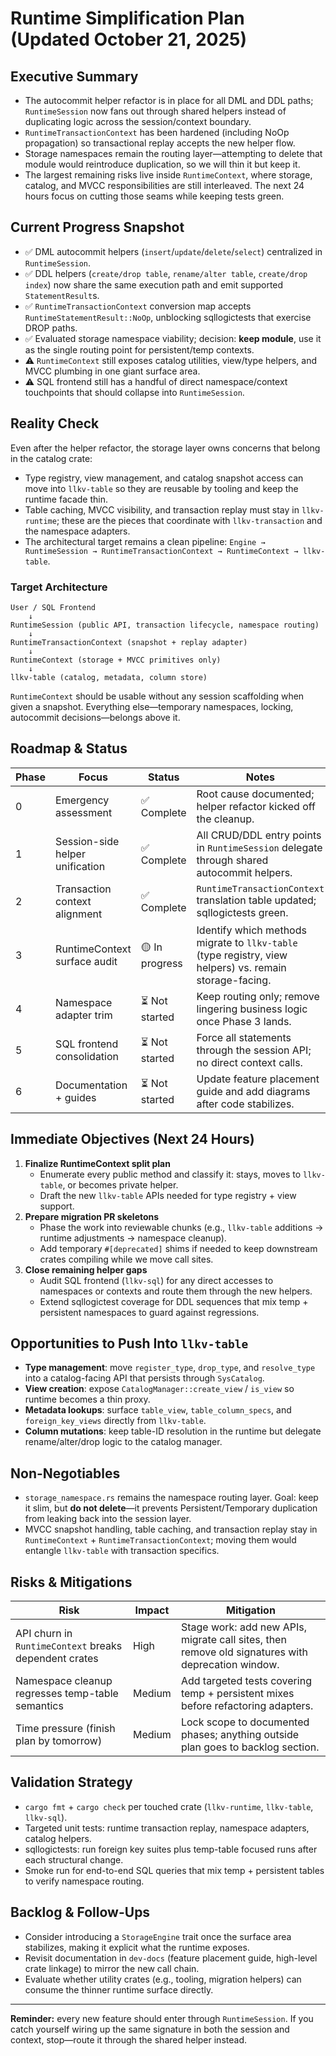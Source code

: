 # Runtime Simplification Plan (Updated October 21, 2025)

## Executive Summary
- The autocommit helper refactor is in place for all DML and DDL paths; `RuntimeSession` now fans out through shared helpers instead of duplicating logic across the session/context boundary.
- `RuntimeTransactionContext` has been hardened (including NoOp propagation) so transactional replay accepts the new helper flow.
- Storage namespaces remain the routing layer—attempting to delete that module would reintroduce duplication, so we will thin it but keep it.
- The largest remaining risks live inside `RuntimeContext`, where storage, catalog, and MVCC responsibilities are still interleaved. The next 24 hours focus on cutting those seams while keeping tests green.

## Current Progress Snapshot
- ✅ DML autocommit helpers (`insert`/`update`/`delete`/`select`) centralized in `RuntimeSession`.
- ✅ DDL helpers (`create/drop table`, `rename/alter table`, `create/drop index`) now share the same execution path and emit supported `StatementResult`s.
- ✅ `RuntimeTransactionContext` conversion map accepts `RuntimeStatementResult::NoOp`, unblocking sqllogictests that exercise DROP paths.
- ✅ Evaluated storage namespace viability; decision: **keep module**, use it as the single routing point for persistent/temp contexts.
- ⚠️ `RuntimeContext` still exposes catalog utilities, view/type helpers, and MVCC plumbing in one giant surface area.
- ⚠️ SQL frontend still has a handful of direct namespace/context touchpoints that should collapse into `RuntimeSession`.

## Reality Check
Even after the helper refactor, the storage layer owns concerns that belong in the catalog crate:
- Type registry, view management, and catalog snapshot access can move into `llkv-table` so they are reusable by tooling and keep the runtime facade thin.
- Table caching, MVCC visibility, and transaction replay must stay in `llkv-runtime`; these are the pieces that coordinate with `llkv-transaction` and the namespace adapters.
- The architectural target remains a clean pipeline: `Engine → RuntimeSession → RuntimeTransactionContext → RuntimeContext → llkv-table`.

### Target Architecture
```
User / SQL Frontend
    ↓
RuntimeSession (public API, transaction lifecycle, namespace routing)
    ↓
RuntimeTransactionContext (snapshot + replay adapter)
    ↓
RuntimeContext (storage + MVCC primitives only)
    ↓
llkv-table (catalog, metadata, column store)
```

`RuntimeContext` should be usable without any session scaffolding when given a snapshot. Everything else—temporary namespaces, locking, autocommit decisions—belongs above it.

## Roadmap & Status
| Phase | Focus                           | Status        | Notes                                                                                                   |
| ----- | ------------------------------- | ------------- | ------------------------------------------------------------------------------------------------------- |
| 0     | Emergency assessment            | ✅ Complete    | Root cause documented; helper refactor kicked off the cleanup.                                          |
| 1     | Session-side helper unification | ✅ Complete    | All CRUD/DDL entry points in `RuntimeSession` delegate through shared autocommit helpers.               |
| 2     | Transaction context alignment   | ✅ Complete    | `RuntimeTransactionContext` translation table updated; sqllogictests green.                             |
| 3     | RuntimeContext surface audit    | 🟡 In progress | Identify which methods migrate to `llkv-table` (type registry, view helpers) vs. remain storage-facing. |
| 4     | Namespace adapter trim          | ⏳ Not started | Keep routing only; remove lingering business logic once Phase 3 lands.                                  |
| 5     | SQL frontend consolidation      | ⏳ Not started | Force all statements through the session API; no direct context calls.                                  |
| 6     | Documentation + guides          | ⏳ Not started | Update feature placement guide and add diagrams after code stabilizes.                                  |

## Immediate Objectives (Next 24 Hours)
1. **Finalize RuntimeContext split plan**
   - Enumerate every public method and classify it: stays, moves to `llkv-table`, or becomes private helper.
   - Draft the new `llkv-table` APIs needed for type registry + view support.
2. **Prepare migration PR skeletons**
   - Phase the work into reviewable chunks (e.g., `llkv-table` additions → runtime adjustments → namespace cleanup).
   - Add temporary `#[deprecated]` shims if needed to keep downstream crates compiling while we move call sites.
3. **Close remaining helper gaps**
   - Audit SQL frontend (`llkv-sql`) for any direct accesses to namespaces or contexts and route them through the new helpers.
   - Extend sqllogictest coverage for DDL sequences that mix temp + persistent namespaces to guard against regressions.

## Opportunities to Push Into `llkv-table`
- **Type management**: move `register_type`, `drop_type`, and `resolve_type` into a catalog-facing API that persists through `SysCatalog`.
- **View creation**: expose `CatalogManager::create_view` / `is_view` so runtime becomes a thin proxy.
- **Metadata lookups**: surface `table_view`, `table_column_specs`, and `foreign_key_views` directly from `llkv-table`.
- **Column mutations**: keep table-ID resolution in the runtime but delegate rename/alter/drop logic to the catalog manager.

## Non-Negotiables
- `storage_namespace.rs` remains the namespace routing layer. Goal: keep it slim, but **do not delete**—it prevents Persistent/Temporary duplication from leaking back into the session layer.
- MVCC snapshot handling, table caching, and transaction replay stay in `RuntimeContext` + `RuntimeTransactionContext`; moving them would entangle `llkv-table` with transaction specifics.

## Risks & Mitigations
| Risk                                                  | Impact | Mitigation                                                                                        |
| ----------------------------------------------------- | ------ | ------------------------------------------------------------------------------------------------- |
| API churn in `RuntimeContext` breaks dependent crates | High   | Stage work: add new APIs, migrate call sites, then remove old signatures with deprecation window. |
| Namespace cleanup regresses temp-table semantics      | Medium | Add targeted tests covering temp + persistent mixes before refactoring adapters.                  |
| Time pressure (finish plan by tomorrow)               | Medium | Lock scope to documented phases; anything outside plan goes to backlog section.                   |

## Validation Strategy
- `cargo fmt` + `cargo check` per touched crate (`llkv-runtime`, `llkv-table`, `llkv-sql`).
- Targeted unit tests: runtime transaction replay, namespace adapters, catalog helpers.
- sqllogictests: run foreign key suites plus temp-table focused runs after each structural change.
- Smoke run for end-to-end SQL queries that mix temp + persistent tables to verify namespace routing.

## Backlog & Follow-Ups
- Consider introducing a `StorageEngine` trait once the surface area stabilizes, making it explicit what the runtime exposes.
- Revisit documentation in `dev-docs` (feature placement guide, high-level crate linkage) to mirror the new call chain.
- Evaluate whether utility crates (e.g., tooling, migration helpers) can consume the thinner runtime surface directly.

---
**Reminder:** every new feature should enter through `RuntimeSession`. If you catch yourself wiring up the same signature in both the session and context, stop—route it through the shared helper instead.
